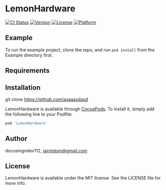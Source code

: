 # LemonHardware

[![CI Status](https://img.shields.io/travis/docusingndev112/LemonHardware.svg?style=flat)](https://travis-ci.org/docusingndev112/LemonHardware)
[![Version](https://img.shields.io/cocoapods/v/LemonHardware.svg?style=flat)](https://cocoapods.org/pods/LemonHardware)
[![License](https://img.shields.io/cocoapods/l/LemonHardware.svg?style=flat)](https://cocoapods.org/pods/LemonHardware)
[![Platform](https://img.shields.io/cocoapods/p/LemonHardware.svg?style=flat)](https://cocoapods.org/pods/LemonHardware)

## Example

To run the example project, clone the repo, and run `pod install` from the Example directory first.

## Requirements

## Installation

git clone https://github.com/asaaasdasd

LemonHardware is available through [CocoaPods](https://cocoapods.org). To install
it, simply add the following line to your Podfile:

```ruby
pod 'LemonHardware'
```

## Author

docusingndev112, jairnidom@gmail.com

## License

LemonHardware is available under the MIT license. See the LICENSE file for more info.

